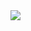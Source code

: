 <img src="https://udemy-certificate.s3.amazonaws.com/image/UC-0de4a569-ae2b-424e-8efa-39cab814c5a1.jpg" />
